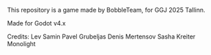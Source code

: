 This repository is a game made by BobbleTeam, for GGJ 2025 Tallinn.

Made for Godot v4.x

Credits: 
Lev Samin
Pavel Grubeljas
Denis Mertensov
Sasha Kreiter
Monolight
